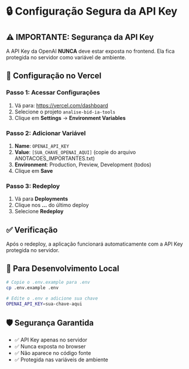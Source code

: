 # 🔒 Configuração Segura da API Key

## ⚠️ IMPORTANTE: Segurança da API Key

A API Key da OpenAI **NUNCA** deve estar exposta no frontend. Ela fica protegida no servidor como variável de ambiente.

## 🚀 Configuração no Vercel

### Passo 1: Acessar Configurações
1. Vá para: https://vercel.com/dashboard
2. Selecione o projeto `analise-bid-ia-tools`
3. Clique em **Settings** → **Environment Variables**

### Passo 2: Adicionar Variável
1. **Name**: `OPENAI_API_KEY`
2. **Value**: `[SUA_CHAVE_OPENAI_AQUI]` (copie do arquivo ANOTACOES_IMPORTANTES.txt)
3. **Environment**: Production, Preview, Development (todos)
4. Clique em **Save**

### Passo 3: Redeploy
1. Vá para **Deployments**
2. Clique nos **...** do último deploy
3. Selecione **Redeploy**

## ✅ Verificação
Após o redeploy, a aplicação funcionará automaticamente com a API Key protegida no servidor.

## 🔧 Para Desenvolvimento Local
```bash
# Copie o .env.example para .env
cp .env.example .env

# Edite o .env e adicione sua chave
OPENAI_API_KEY=sua-chave-aqui
```

## 🛡️ Segurança Garantida
- ✅ API Key apenas no servidor
- ✅ Nunca exposta no browser
- ✅ Não aparece no código fonte
- ✅ Protegida nas variáveis de ambiente